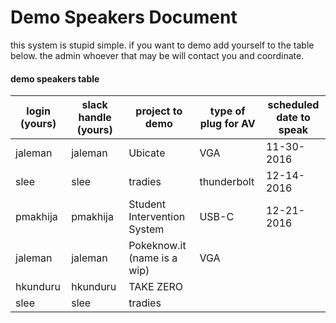 # Demo Speakers Document

this system is stupid simple. if you want to demo add yourself to the table below. the admin whoever that may be will contact you and coordinate. 


#### demo speakers table

| login (yours) | slack handle (yours) | project to demo                 | type of plug for AV | scheduled date to speak |
| ------------- | -------------------- | ------------------------------- | --------------- | ----------------------- |
| jaleman       | jaleman              | Ubicate                         | VGA             | 11-30-2016              |
| slee          | slee                 | tradies                         | thunderbolt     | 12-14-2016              |
| pmakhija      | pmakhija             | Student Intervention System     | USB-C           | 12-21-2016              |
| jaleman       | jaleman              | Pokeknow.it (name is a wip)     | VGA             |                         |
| hkunduru      | hkunduru             | TAKE ZERO                       |                 |                         |
| slee          | slee                 | tradies                         |                 |                         |

